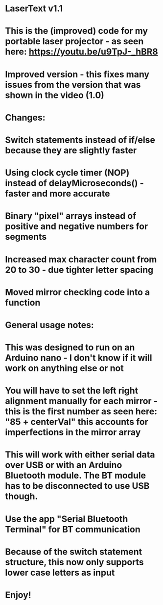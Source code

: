 # LaserText v1.1
# This is the (improved) code for my portable laser projector - as seen here: https://youtu.be/u9TpJ-_hBR8
# Improved version - this fixes many issues from the version that was shown in the video (1.0)
# Changes:
# Switch statements instead of if/else because they are slightly faster
# Using clock cycle timer (NOP) instead of delayMicroseconds() - faster and more accurate
# Binary "pixel" arrays instead of positive and negative numbers for segments
# Increased max character count from 20 to 30 - due tighter letter spacing
# Moved mirror checking code into a function
#
# General usage notes:
# This was designed to run on an Arduino nano - I don't know if it will work on anything else or not
# You will have to set the left right alignment manually for each mirror - this is the first number as seen here: "85 + centerVal" this accounts for imperfections in the mirror array
# This will work with either serial data over USB or with an Arduino Bluetooth module. The BT module has to be disconnected to use USB though.
# Use the app "Serial Bluetooth Terminal" for BT communication
# Because of the switch statement structure, this now only supports lower case letters as input
#
# Enjoy!

